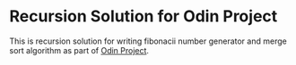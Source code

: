 # Recursion Solution for Odin Project

This is recursion solution for writing fibonacii number generator and merge sort algorithm as part of [Odin Project](https://www.theodinproject.com/lessons/javascript-recursion).